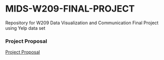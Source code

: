 # MIDS-W209-FINAL-PROJECT
Repository for W209 Data Visualization and Communication Final Project using Yelp data set 

### Project Proposal
[Project Proposal](https://docs.google.com/a/berkeley.edu/document/d/19Sf9RCmrpOQQmB9SpruBkagSHmJuGAz22CfadbTCZZ4/edit?usp=sharing)
